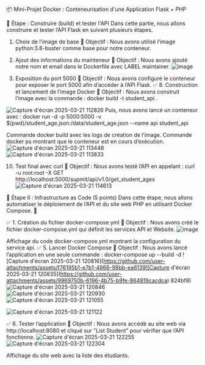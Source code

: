 📦 Mini-Projet Docker : Conteneurisation d'une Application Flask + PHP

📌 Étape : Construire (build) et tester l'API 
Dans cette partie, nous allons construire et tester l’API Flask en suivant plusieurs étapes.
 1. Choix de l’image de base
🎯 Objectif :
Nous avons utilisé l’image python:3.8-buster comme base pour notre conteneur.
 2. Ajout des informations du mainteneur
🎯 Objectif :
Nous avons ajouté notre nom et email dans le Dockerfile avec LABEL maintainer.
![image](https://github.com/user-attachments/assets/4ba07cee-5e44-4af9-9e11-721ebe9cb969)


3. Exposition du port 5000
🎯 Objectif :
Nous avons configuré le conteneur pour exposer le port 5000 afin d’accéder à l’API Flask.
✅ 8. Construction et lancement de l’image Docker 
🎯 Objectif :
Nous avons construit l’image avec la commande :
docker build -t student_api .

![Capture d'écran 2025-03-21 112826](https://github.com/user-attachments/assets/52e33dca-809c-4e20-be69-97d81463ddf1)
Puis, nous avons lancé un conteneur avec :
docker run -d -p 5000:5000 -v $(pwd)/student_age.json:/data/student_age.json --name api student_api

Commande docker build avec les logs de création de l’image.
Commande docker ps montrant que le conteneur est en cours d’exécution.
![Capture d'écran 2025-03-21 113448](https://github.com/user-attachments/assets/b0824b76-d22b-425e-8704-30673f9f67a6)
![Capture d'écran 2025-03-21 113833](https://github.com/user-attachments/assets/c92c3a03-5922-4da6-8575-c6253cb06e0f)


10. Test final avec curl
🎯 Objectif :
Nous avons testé l’API en appelant :
curl -u root:root -X GET http://localhost:5000/supmit/api/v1.0/get_student_ages
![Capture d'écran 2025-03-21 114613](https://github.com/user-attachments/assets/8cbe828c-3184-4421-93e6-f6c292309c1c)


📌 Étape II : Infrastructure as Code (5 points)
Dans cette étape, nous allons automatiser le déploiement de l’API et du site web PHP en utilisant Docker Compose. 🚀

✅ 1. Création du fichier docker-compose.yml
🎯 Objectif :
Nous avons créé le fichier docker-compose.yml qui définit les services API et Website.
![image](https://github.com/user-attachments/assets/216c54b1-c9fb-4cdf-91bc-53aeb06be968)


Affichage du code docker-compose.yml montrant la configuration du service api.
✅ 5. Lancer Docker Compose
🎯 Objectif :
Nous avons lancé l’application en une seule commande :
docker-compose up --build -d
![Capture d'écran 2025-03-21 120816](https://github.com/user-attachments/assets/f76195b1-e7b1-4866-98bb-ea6139![Capture d'écran 2025-03-21 120835](https://github.com/user-attachments/assets/9969750b-6196-4b75-b9fe-864819cacdca)
824bf8)
![Capture d'écran 2025-03-21 120846](https://github.com/user-attachments/assets/1a274f91-07ee-4d5d-8a80-9a5e146b4112)
![Capture d'écran 2025-03-21 120930](https://github.com/user-attachments/assets/1bcb483b-71e0-4a28-b63e-656d3852e5a6)
![Capture d'écran 2025-03-21 121055](https://github.com/user-attachments/assets/94fdfcbc-fdd7-4536-a2a4-604ae8905533)

![Capture d'écran 2025-03-21 121122](https://github.com/user-attachments/assets/5e6356a9-16f3-495e-876f-304044a00af8)


✅ 6. Tester l’application
🎯 Objectif :
Nous avons accédé au site web via http://localhost:8080 et cliqué sur "List Student" pour vérifier que l’API fonctionne.
![Capture d'écran 2025-03-21 122255](https://github.com/user-attachments/assets/77860423-9e82-40d0-a54e-e962394b0cc3)
![Capture d'écran 2025-03-21 122304](https://github.com/user-attachments/assets/4116a872-aa27-466a-bb2a-4c6dde2b937e)


Affichage du site web avec la liste des étudiants.



